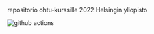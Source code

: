 repositorio ohtu-kurssille 2022 Helsingin yliopisto

![github actions](https://github.com/minervaana/ohtu22/actions/workflows/main.yml/badge.svg)
